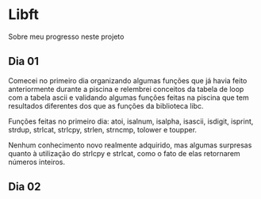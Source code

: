 # Libft

Sobre meu progresso neste projeto

## Dia 01

Comecei no primeiro dia organizando algumas funções que já havia feito anteriormente durante a piscina e relembrei conceitos da tabela de loop com a tabela ascii e validando algumas funções feitas na piscina que tem resultados diferentes dos que as funções da biblioteca libc.

Funções feitas no primeiro dia: atoi, isalnum, isalpha, isascii, isdigit, isprint, strdup, strlcat, strlcpy, strlen, strncmp, tolower e toupper.

Nenhum conhecimento novo realmente adquirido, mas algumas surpresas quanto à utilização do strlcpy e strlcat, como o fato de elas retornarem números inteiros.

##  Dia 02

